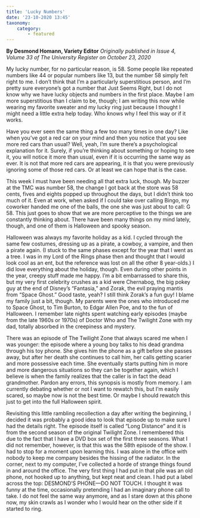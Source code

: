 ```yaml
---
title: 'Lucky Numbers'
date: '23-10-2020 13:45'
taxonomy:
    category:
        - featured
---
```


**By Desmond Homann, Variety Editor** _Originally published in Issue 4, Volume 33 of The University Register on October 23, 2020_

My lucky number, for no particular reason, is 58. Some people like repeated numbers like 44 or popular numbers like 13, but the number 58 simply felt right to me. I don’t think that I’m a particularly superstitious person, and I’m pretty sure everyone’s got a number that Just Seems Right, but I do not know why we have lucky objects and numbers in the first place. Maybe I am more superstitious than I claim to be, though; I am writing this now while wearing my favorite sweater and my lucky ring just because I thought I might need a little extra help today. Who knows why I feel this way or if it works.

Have you ever seen the same thing a few too many times in one day? Like when you’ve got a red car on your mind and then you notice that you see more red cars than usual? Well, yeah, I’m sure there’s a psychological explanation for it. Surely, if you’re thinking about something or hoping to see it, you will notice it more than usual, even if it is occurring the same way as ever. It is not that more red cars are appearing, it is that you were previously ignoring some of those red cars. Or at least we can hope that is the case.

This week I must have been needing all that extra luck, though. My buzzer at the TMC was number 58, the change I got back at the store was 58 cents, fives and eights popped up throughout the days, but I didn’t think too much of it. Even at work, when asked if I could take over calling Bingo, my coworker handed me one of the balls, the one she was just about to call: G 58. This just goes to show that we are more perceptive to the things we are constantly thinking about. There have been many things on my mind lately, though, and one of them is Halloween and spooky season.

Halloween was always my favorite holiday as a kid. I cycled through the same few costumes, dressing up as a pirate, a cowboy, a vampire, and then a pirate again. (I stuck to the same phases except for the year that I went as a tree. I was in my Lord of the Rings phase then and thought that I would look cool as an ent, but the reference was lost on all the other 8 year-olds.) I did love everything about the holiday, though. Even during other points in the year, creepy stuff made me happy. I’m a bit embarrassed to share this, but my very first celebrity crushes as a kid were Chernabog, the big pokey guy at the end of Disney’s “Fantasia,” and Zorak, the evil praying mantis from “Space Ghost.” Good taste, yeah? I still think Zorak’s a fun guy! I blame my family just a bit, though. My parents were the ones who introduced me to Space Ghost, to Tim Burton, to Edgar Allen Poe, and to the fun of Halloween. I remember late nights spent watching early episodes (maybe from the late 1960s or 1970s) of Doctor Who and The Twilight Zone with my dad, totally absorbed in the creepiness and mystery.

There was an episode of The Twilight Zone that always scared me when I was younger: the episode where a young boy talks to his dead grandma through his toy phone. She gives him the phone as a gift before she passes away, but after her death she continues to call him, her calls getting scarier and more possessive each time. She eventually starts putting him in more and more dangerous situations so they can be together again, which I believe is when the family realizes that the caller is in fact the dead grandmother. Pardon any errors, this synopsis is mostly from memory. I am currently debating whether or not I want to rewatch this, but I’m easily scared, so maybe now is not the best time. Or maybe I should rewatch this just to get into the full Halloween spirit.

Revisiting this little rambling recollection a day after writing the beginning, I decided it was probably a good idea to look that episode up to make sure I had the details right. The episode itself is called “Long Distance” and it is from the second season of the original Twilight Zone. I remembered this due to the fact that I have a DVD box set of the first three seasons. What I did not remember, however, is that this was the 58th episode of the show. I had to stop for a moment upon learning this. I was alone in the office with nobody to keep me company besides the hissing of the radiator. In the corner, next to my computer, I’ve collected a horde of strange things found in and around the office. The very first thing I had put in that pile was an old phone, not hooked up to anything, but kept neat and clean. I had put a label across the top: DESMOND’S PHONE—DO NOT TOUCH. I thought it was funny at the time, occasionally pretending I had an imaginary phone call to take. I do not feel the same way anymore, and as I stare down at this phone now, my skin crawls as I wonder who I would hear on the other side if it started to ring.